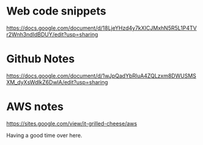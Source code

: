 # Web code snippets

https://docs.google.com/document/d/18LjeYHzd4y7kXICJMxhN5R5L1P4TVr2Wnh3ndIdBDUY/edit?usp=sharing

# Github Notes

https://docs.google.com/document/d/1wJpQadYbRluA4ZQLzxm8DWUSMSXM_dyXsWdlkZ6DwlA/edit?usp=sharing

# AWS notes
https://sites.google.com/view/it-grilled-cheese/aws

Having a good time over here.
